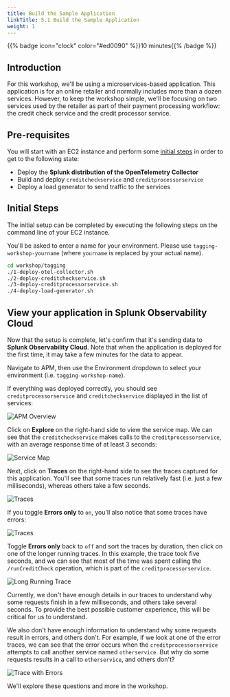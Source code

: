 ```yaml
---
title: Build the Sample Application
linkTitle: 5.1 Build the Sample Application
weight: 1
---
```


{{% badge icon="clock" color="#ed0090" %}}10 minutes{{% /badge %}}

## Introduction

For this workshop, we'll be using a microservices-based application. This application is for an online retailer and normally includes more than a dozen services.  However, to keep the workshop simple, we'll be focusing on two services used by the retailer as part of their payment processing workflow:  the credit check service and the credit processor service.

## Pre-requisites

You will start with an EC2 instance and perform some [initial steps](#initial-steps) in order to get to the following state:

* Deploy the **Splunk distribution of the OpenTelemetry Collector**
* Build and deploy `creditcheckservice` and `creditprocessorservice`
* Deploy a load generator to send traffic to the services

## Initial Steps

The initial setup can be completed by executing the following steps on the command line of your EC2 instance.

You'll be asked to enter a name for your environment.  Please use `tagging-workshop-yourname` (where `yourname` is replaced by your actual name).

``` bash
cd workshop/tagging
./1-deploy-otel-collector.sh
./2-deploy-creditcheckservice.sh
./3-deploy-creditprocessorservice.sh
./4-deploy-load-generator.sh
```

## View your application in Splunk Observability Cloud

Now that the setup is complete, let's confirm that it's sending data to **Splunk Observability Cloud**.  Note that when the application is deployed for the first time, it may take a few minutes for the data to appear.

Navigate to APM, then use the Environment dropdown to select your environment (i.e. `tagging-workshop-name`).

If everything was deployed correctly, you should see `creditprocessorservice` and `creditcheckservice` displayed in the list of services:

![APM Overview](../images/apm_overview.png)

Click on **Explore** on the right-hand side to view the service map.  We can see that the `creditcheckservice` makes calls to the `creditprocessorservice`, with an average response time of at least 3 seconds:

![Service Map](../images/service_map.png)

Next, click on **Traces** on the right-hand side to see the traces captured for this application. You'll see that some traces run relatively fast (i.e. just a few milliseconds), whereas others take a few seconds.

![Traces](../images/traces.png)

If you toggle **Errors only** to `on`, you'll also notice that some traces have errors:

![Traces](../images/traces_with_errors.png)

Toggle **Errors only** back to `off` and sort the traces by duration, then click on one of the longer running traces. In this example, the trace took five seconds, and we can see that most of the time was spent calling the `/runCreditCheck` operation, which is part of the `creditprocessorservice`.

![Long Running Trace](../images/long_running_trace.png)

Currently, we don't have enough details in our traces to understand why some requests finish in a few milliseconds, and others take several seconds. To provide the best possible customer experience, this will be critical for us to understand.

We also don't have enough information to understand why some requests result in errors, and others don't. For example, if we look at one of the error traces, we can see that the error occurs when the `creditprocessorservice` attempts to call another service named `otherservice`.  But why do some requests results in a call to `otherservice`, and others don't?

![Trace with Errors](../images/error_trace.png)

We'll explore these questions and more in the workshop.
